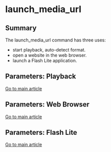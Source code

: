 # launch\_media\_url #
## Summary ##

The launch\_media\_url command has three uses:
  * start playback, auto-detect format.
  * open a website in the web browser.
  * launch a Flash Lite application.

## Parameters: Playback ##

[Go to main article](LaunchMediaUrlPlayback.md)

## Parameters: Web Browser ##

[Go to main article](LaunchMediaUrlPlayback.md)

## Parameters: Flash Lite ##

[Go to main article](LaunchMediaUrlFlashLite.md)